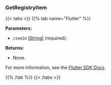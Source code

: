 ### GetRegistryItem

{{< tabs >}}
{{% tab name="Flutter" %}}

**Parameters:**

- `itemId` [(String)](https://api.flutter.dev/flutter/dart-core/String-class.html) (required):

**Returns:**

- None.

For more information, see the [Flutter SDK Docs](https://flutter.viam.dev/viam_protos.app.app/AppServiceClient/getRegistryItem.html).

{{% /tab %}}
{{< /tabs >}}
